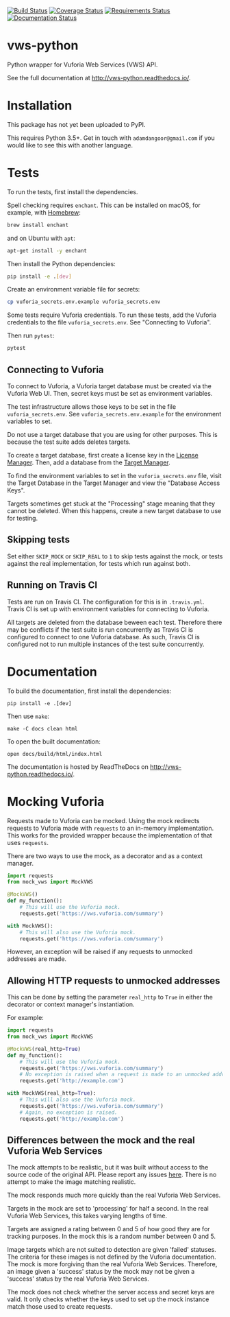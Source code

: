 [![Build Status](https://travis-ci.org/adamtheturtle/vws-python.svg?branch=master)](https://travis-ci.org/adamtheturtle/vws-python)
[![Coverage Status](https://coveralls.io/repos/github/adamtheturtle/vws-python/badge.svg)](https://coveralls.io/github/adamtheturtle/vws-python)
[![Requirements Status](https://requires.io/github/adamtheturtle/vws-python/requirements.svg?branch=master)](https://requires.io/github/adamtheturtle/vws-python/requirements/?branch=master)
[![Documentation Status](https://readthedocs.org/projects/vws-python/badge/?version=latest)](http://vws-python.readthedocs.io/en/latest/?badge=latest)

# vws-python

Python wrapper for Vuforia Web Services (VWS) API.

See the full documentation at <http://vws-python.readthedocs.io/>.

# Installation

This package has not yet been uploaded to PyPI.

This requires Python 3.5+.
Get in touch with `adamdangoor@gmail.com` if you would like to see this with another language.

# Tests

To run the tests, first install the dependencies.

Spell checking requires `enchant`.
This can be installed on macOS, for example, with [Homebrew](http://brew.sh):

```sh
brew install enchant
```

and on Ubuntu with `apt`:

```sh
apt-get install -y enchant
```

Then install the Python dependencies:

```sh
pip install -e .[dev]
```

Create an environment variable file for secrets:

```sh
cp vuforia_secrets.env.example vuforia_secrets.env
```

Some tests require Vuforia credentials.
To run these tests, add the Vuforia credentials to the file `vuforia_secrets.env`.
See "Connecting to Vuforia".

Then run `pytest`:

```sh
pytest
```

## Connecting to Vuforia

To connect to Vuforia,
a Vuforia target database must be created via the Vuforia Web UI.
Then, secret keys must be set as environment variables.

The test infrastructure allows those keys to be set in the file `vuforia_secrets.env`.
See `vuforia_secrets.env.example` for the environment variables to set.

Do not use a target database that you are using for other purposes.
This is because the test suite adds deletes targets.

To create a target database, first create a license key in the [License Manager](https://developer.vuforia.com/targetmanager/licenseManager/licenseListing).
Then, add a database from the [Target Manager](https://developer.vuforia.com/targetmanager).

To find the environment variables to set in the `vuforia_secrets.env` file,
visit the Target Database in the Target Manager and view the "Database Access Keys".

Targets sometimes get stuck at the "Processing" stage meaning that they cannot be deleted.
When this happens, create a new target database to use for testing.

## Skipping tests

Set either `SKIP_MOCK` or `SKIP_REAL` to `1` to skip tests against the mock, or tests against the real implementation, for tests which run against both.

## Running on Travis CI

Tests are run on Travis CI.
The configuration for this is in `.travis.yml`.
Travis CI is set up with environment variables for connecting to Vuforia.

All targets are deleted from the database beween each test.
Therefore there may be conflicts if the test suite is run concurrently as Travis CI is configured to connect to one Vuforia database.
As such, Travis CI is configured not to run multiple instances of the test suite concurrently.

# Documentation

To build the documentation, first install the dependencies:

    pip install -e .[dev]

Then use `make`:

    make -C docs clean html

To open the built documentation:

    open docs/build/html/index.html

The documentation is hosted by ReadTheDocs on <http://vws-python.readthedocs.io/>.

# Mocking Vuforia

Requests made to Vuforia can be mocked.
Using the mock redirects requests to Vuforia made with `requests` to an in-memory implementation.
This works for the provided wrapper because the implementation of that uses `requests`.

There are two ways to use the mock, as a decorator and as a context manager.

```python
import requests
from mock_vws import MockVWS

@MockVWS()
def my_function():
    # This will use the Vuforia mock.
    requests.get('https://vws.vuforia.com/summary')

with MockVWS():
    # This will also use the Vuforia mock.
    requests.get('https://vws.vuforia.com/summary')
```

However, an exception will be raised if any requests to unmocked addresses are made.

## Allowing HTTP requests to unmocked addresses

This can be done by setting the parameter `real_http` to `True` in either the decorator or context manager's instantiation.

For example:

```python
import requests
from mock_vws import MockVWS

@MockVWS(real_http=True)
def my_function():
    # This will use the Vuforia mock.
    requests.get('https://vws.vuforia.com/summary')
    # No exception is raised when a request is made to an unmocked address.
    requests.get('http://example.com')

with MockVWS(real_http=True):
    # This will also use the Vuforia mock.
    requests.get('https://vws.vuforia.com/summary')
    # Again, no exception is raised.
    requests.get('http://example.com')
```

## Differences between the mock and the real Vuforia Web Services

The mock attempts to be realistic, but it was built without access to the source code of the original API.
Please report any issues [here](https://github.com/adamtheturtle/vws-python/issues).
There is no attempt to make the image matching realistic.

The mock responds much more quickly than the real Vuforia Web Services.

Targets in the mock are set to 'processing' for half a second.
In the real Vuforia Web Services, this takes varying lengths of time.

Targets are assigned a rating between 0 and 5 of how good they are for tracking purposes.
In the mock this is a random number between 0 and 5.

Image targets which are not suited to detection are given 'failed' statuses.
The criteria for these images is not defined by the Vuforia documentation.
The mock is more forgiving than the real Vuforia Web Services.
Therefore, an image given a 'success' status by the mock may not be given a 'success' status by the real Vuforia Web Services.

The mock does not check whether the server access and secret keys are valid.
It only checks whether the keys used to set up the mock instance match those used to create requests.

